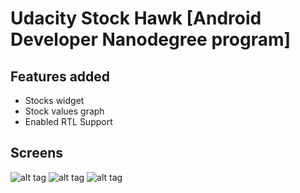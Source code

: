 # Udacity Stock Hawk [Android Developer Nanodegree program]

## Features added

* Stocks widget
* Stock values graph
* Enabled RTL Support


## Screens

 ![alt tag](https://s22.postimg.org/xez9eb8zl/Stock_List.png)
 ![alt tag](https://s21.postimg.org/pugg75qcn/Stock_Details.png)
 ![alt tag](https://s11.postimg.org/sffx261gj/Stock_Widget.png)



